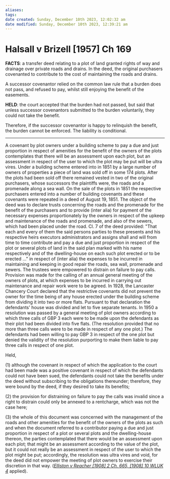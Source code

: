 ```yaml
---
aliases: 
tags: 
date created: Sunday, December 10th 2023, 12:02:32 am
date modified: Sunday, December 10th 2023, 12:39:21 am
---
```


# Halsall v Brizell [1957] Ch 169

**FACTS**: a transfer deed relating to a plot of land granted rights of way and drainage over private roads and drains. In the deed, the original purchasers covenanted to contribute to the cost of maintaining the roads and drains.

A successor covenantor relied on the common law rule that a burden does not pass, and refused to pay, whilst still enjoying the benefit of the easements.

**HELD**: the court accepted that the burden had not passed, but said that unless successor covenantors submitted to the burden voluntarily, they could not take the benefit.

Therefore, if the successor covenantor is happy to relinquish the benefit, the burden cannot be enforced. The liability is conditional.

---

A covenant by plot owners under a building scheme to pay a due and just proportion in respect of amenities for the benefit of the owners of the plots contemplates that there will be an assessment upon each plot, but an assessment in respect of the user to which the plot may be put will be ultra vires. Under a building scheme entered into in 1851 by a large number of owners of properties a piece of land was sold off in some 174 plots. After the plots had been sold off there remained vested in two of the original purchasers, whose successors the plaintiffs were, the roads and a promenade along a sea wall. On the sale of the plots in 1851 the respective purchasers entered into a number of building covenants and these covenants were repeated in a deed of August 19, 1851. The object of the deed was to declare trusts concerning the roads and the promenade for the benefit of the purchasers and to provide (inter alia) for payment of the necessary expenses proportionately by the owners in respect of the upkeep and maintenance of the roads and promenade, and also of the sewers, which had been placed under the road. Cl. 7 of the deed provided: "That each and every of them the said persons parties to these presents and his respective heirs executors administrators and assigns shall and will from time to time contribute and pay a due and just proportion in respect of the plot or several plots of land in the said plan marked with his name respectively and of the dwelling-house on each such plot erected or to be erected …" in respect of (inter alia) the expenses to be incurred in maintaining and keeping in good repair the roads, sea wall, promenade and sewers. The trustees were empowered to distrain on failure to pay calls. Provision was made for the calling of an annual general meeting of the owners of plots, at which expenses to be incurred in carrying out maintenance and repair work were to be agreed. In 1928, the Lancaster Chancery Court declared that the restrictive covenants did not prevent the owner for the time being of any house erected under the building scheme from dividing it into two or more flats. Pursuant to that declaration the defendants' house was divided and let to five separate tenants. In 1950 a resolution was passed by a general meeting of plot owners according to which three calls of GBP 3 each were to be made upon the defendants as their plot had been divided into five flats. (The resolution provided that no more than three calls were to be made in respect of any one plot.) The defendants had been willing to pay GBP 3 in respect of the one plot but denied the validity of the resolution purporting to make them liable to pay three calls in respect of one plot.

Held,

(1) although the covenant in respect of which the application to the court had been made was a positive covenant in respect of which the defendants could not have been sued, the defendants could not take the benefits under the deed without subscribing to the obligations thereunder; therefore, they were bound by the deed, if they desired to take its benefits;

(2) the provision for distraining on failure to pay the calls was invalid since a right to distrain could only be annexed to a rentcharge, which was not the case here;

(3) the whole of this document was concerned with the management of the roads and other amenities for the benefit of the owners of the plots as such and when the document referred to a contributor paying a due and just proportion in respect of a plot or several plots and the dwelling-house thereon, the parties contemplated that there would be an assessment upon each plot; that might be an assessment according to the value of the plot, but it could not really be an assessment in respect of the user to which the plot might be put; accordingly, the resolution was ultra vires and void, for the deed did not empower the meeting of plot owners to exercise their discretion in that way. (_[Elliston v Reacher [1908] 2 Ch. 665, [1908] 10 WLUK 4](https://uk.westlaw.com/Document/IA125FDD0E42711DA8FC2A0F0355337E9/View/FullText.html?originationContext=document&transitionType=DocumentItem&ppcid=7191d57e700e420082ec93518441dab3&contextData=(sc.Default))_ applied).
